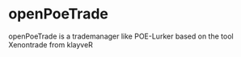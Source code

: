 # openPoeTrade
openPoeTrade is a trademanager like POE-Lurker based on the tool Xenontrade from klayveR
